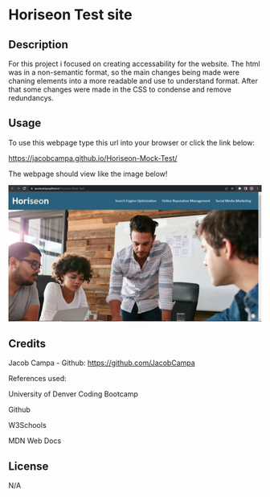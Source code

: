# Horiseon Test site

## Description

For this project i focused on creating accessability for the website. The html was in a non-semantic format, so the main changes being made were chaning elements into a more readable and use to understand format. After that some changes were made in the CSS to condense and remove redundancys.


## Usage

To use this webpage type this url into your browser or click the link below:    

https://jacobcampa.github.io/Horiseon-Mock-Test/  

The webpage should view like the image below!  

![webpagescreenshot](assets/images/Screenshot%202023-07-06%20163609.png)

## Credits

Jacob Campa - Github: https://github.com/JacobCampa

References used:  

University of Denver Coding Bootcamp  

Github  

W3Schools  

MDN Web Docs  

## License
N/A